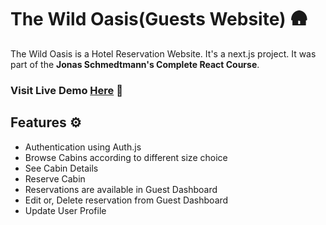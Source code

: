 # The Wild Oasis(Guests Website) 🛖

The Wild Oasis is a Hotel Reservation Website. It's a next.js project. It was part of the **Jonas Schmedtmann's Complete React Course**.

### Visit Live Demo **[Here](https://wild-oasis-guests-two.vercel.app)** 🚀

## Features ⚙️

- Authentication using Auth.js
- Browse Cabins according to different size choice
- See Cabin Details
- Reserve Cabin
- Reservations are available in Guest Dashboard
- Edit or, Delete reservation from Guest Dashboard
- Update User Profile
